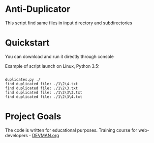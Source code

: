 # Anti-Duplicator

This script find same files in input directory and subdirectories

# Quickstart

You can download and run it directly through console

Example of script launch on Linux, Python 3.5:

```#!bash

duplicates.py ./
find duplicated file: ./1\2\4.txt
find duplicated file: ./1\2\3.txt
find duplicated file: ./1\2\3\3.txt
find duplicated file: ./1\2\3\4.txt

```

# Project Goals

The code is written for educational purposes. Training course for web-developers - [DEVMAN.org](https://devman.org)
